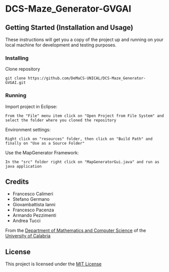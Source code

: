 # DCS-Maze_Generator-GVGAI

## Getting Started (Installation and Usage)
These instructions will get you a copy of the project up and running on your local machine for development and testing purposes.

### Installing
Clone repository
 ```
 git clone https://github.com/DeMaCS-UNICAL/DCS-Maze_Generator-GVGAI.git
 ```

### Running
Import project in Eclipse:
```
From the "File" menu item click on "Open Project from File System" and select the folder where you cloned the repository
```

Environment settings:
```
Right click on "resources" folder, then click on "Build Path" and finally on "Use as a Source Folder"
```

Use the MapGenerator Framework:
```
In the "src" folder right click on "MapGeneratorGui.java" and run as java application
```

## Credits
 - Francesco Calimeri
 - Stefano Germano
 - Giovambattista Ianni
 - Francesco Pacenza
 - Armando Pezzimenti
 - Andrea Tucci

From the [Department of Mathematics and Computer Science](https://www.mat.unical.it) of the [University of Calabria](http://unical.it)


## License
  This project is licensed under the [MIT License](LICENSE)
